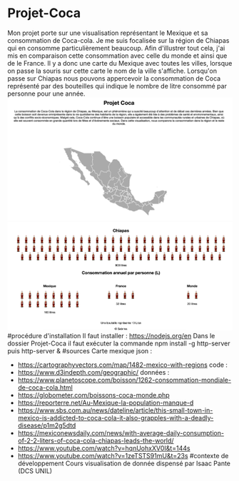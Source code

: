 # Projet-Coca
Mon projet porte sur une visualisation représentant le Mexique et sa consommation de Coca-cola. Je me suis focalisée sur la région de Chiapas qui en consomme particulièrement beaucoup. Afin d'illustrer tout cela, j'ai mis en comparaison cette consommation avec celle du monde et ainsi que de le France. Il y a donc une carte du Mexique avec toutes les villes, lorsque on passe la souris sur cette carte le nom de la ville s'affiche. Lorsqu'on passe sur Chiapas nous pouvons appercevoir la consommation de Coca représenté par des bouteilles qui indique le nombre de litre consommé par personne pour une année. 
![](https://github.com/Sabpaola/Projet-Coca/blob/main/images/capture%201%20.png)
![](https://github.com/Sabpaola/Projet-Coca/blob/main/images/capture%202%20.png)
#procédure d'installation 
Il faut installer : https://nodejs.org/en 
Dans le dossier Projet-Coca il faut exécuter la commande npm install -g http-server puis http-server &
#sources 
Carte mexique json : 
- https://cartographyvectors.com/map/1482-mexico-with-regions 
code : 
- https://www.d3indepth.com/geographic/
données :
- https://www.planetoscope.com/boisson/1262-consommation-mondiale-de-coca-cola.html
- https://globometer.com/boissons-coca-monde.php
- https://reporterre.net/Au-Mexique-la-population-manque-d
- https://www.sbs.com.au/news/dateline/article/this-small-town-in-mexico-is-addicted-to-coca-cola-it-also-grapples-with-a-deadly-disease/p1m2g5dtd
- https://mexiconewsdaily.com/news/with-average-daily-consumption-of-2-2-liters-of-coca-cola-chiapas-leads-the-world/
- https://www.youtube.com/watch?v=hqnUohxXV0I&t=144s
- https://www.youtube.com/watch?v=1zeTSTS91mU&t=23s
#contexte de développement 
Cours visualisation de donnée dispensé par Isaac Pante (DCS UNIL) 
